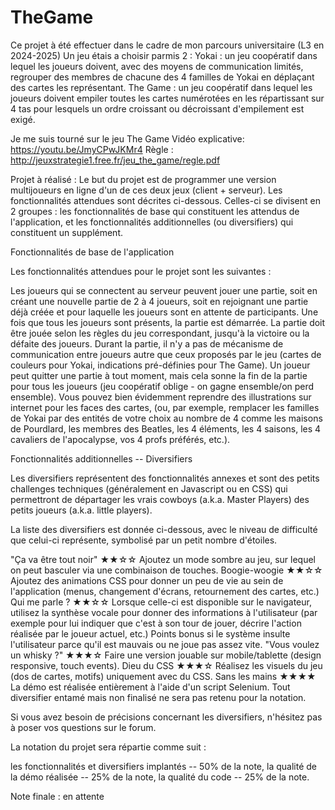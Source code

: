 # TheGame
Ce projet à été effectuer dans le cadre de mon parcours universitaire (L3 en 2024-2025)
Un jeu étais a choisir parmis 2 : 
Yokai : un jeu coopératif dans lequel les joueurs doivent, avec des moyens de communication limités, regrouper des membres de chacune des 4 familles de Yokai en déplaçant des cartes les représentant.
The Game : un jeu coopératif dans lequel les joueurs doivent empiler toutes les cartes numérotées en les répartissant sur 4 tas pour lesquels un ordre croissant ou décroissant d'empilement est exigé.

Je me suis tourné sur le jeu The Game
Vidéo explicative: https://youtu.be/JmyCPwJKMr4 
Règle : http://jeuxstrategie1.free.fr/jeu_the_game/regle.pdf

Projet à réalisé :
Le but du projet est de programmer une version multijoueurs en ligne d'un de ces deux jeux (client + serveur). Les fonctionnalités attendues sont décrites ci-dessous. Celles-ci se divisent en 2 groupes : les fonctionnalités de base qui constituent les attendus de l'application, et les fonctionnalités additionnelles (ou diversifiers) qui constituent un supplément.

Fonctionnalités de base de l'application

Les fonctionnalités attendues pour le projet sont les suivantes :

Les joueurs qui se connectent au serveur peuvent jouer une partie, soit en créant une nouvelle partie de 2 à 4 joueurs, soit en rejoignant une partie déjà créée et pour laquelle les joueurs sont en attente de participants.
Une fois que tous les joueurs sont présents, la partie est démarrée.
La partie doit être jouée selon les règles du jeu correspondant, jusqu'à la victoire ou la défaite des joueurs.
Durant la partie, il n'y a pas de mécanisme de communication entre joueurs autre que ceux proposés par le jeu (cartes de couleurs pour Yokai, indications pré-définies pour The Game).
Un joueur peut quitter une partie à tout moment, mais cela sonne la fin de la partie pour tous les joueurs (jeu coopératif oblige - on gagne ensemble/on perd ensemble).
Vous pouvez bien évidemment reprendre des illustrations sur internet pour les faces des cartes, (ou, par exemple, remplacer les familles de Yokai par des entités de votre choix au nombre de 4 comme les maisons de Pourdlard, les membres des Beatles, les 4 éléments, les 4 saisons, les 4 cavaliers de l'apocalypse, vos 4 profs préférés, etc.).

Fonctionnalités additionnelles -- Diversifiers

Les diversifiers représentent des fonctionnalités annexes et sont des petits challenges techniques (généralement en Javascript ou en CSS) qui permettront de départager les vrais cowboys (a.k.a. Master Players) des petits joueurs (a.k.a. little players).

La liste des diversifiers est donnée ci-dessous, avec le niveau de difficulté que celui-ci représente, symbolisé par un petit nombre d'étoiles.

"Ça va être tout noir" ★★☆☆ 
Ajoutez un mode sombre au jeu, sur lequel on peut basculer via une combinaison de touches.
Boogie-woogie ★★☆☆
Ajoutez des animations CSS pour donner un peu de vie au sein de l'application (menus, changement d'écrans, retournement des cartes, etc.)
Qui me parle ? ★★☆☆ 
Lorsque celle-ci est disponible sur le navigateur, utilisez la synthèse vocale pour donner des informations à l'utilisateur (par exemple pour lui indiquer que c'est à son tour de jouer, décrire l'action réalisée par le joueur actuel, etc.)
Points bonus si le système insulte l'utilisateur parce qu'il est mauvais ou ne joue pas assez vite.
"Vous voulez un whisky ?" ★★★☆
Faire une version jouable sur mobile/tablette (design responsive, touch events).
Dieu du CSS ★★★☆
Réalisez les visuels du jeu (dos de cartes, motifs) uniquement avec du CSS.
Sans les mains ★★★★ 
La démo est réalisée entièrement à l'aide d'un script Selenium.
Tout diversifier entamé mais non finalisé ne sera pas retenu pour la notation.

Si vous avez besoin de précisions concernant les diversifiers, n'hésitez pas à poser vos questions sur le forum.

La notation du projet sera répartie comme suit :

les fonctionnalités et diversifiers implantés -- 50% de la note,
la qualité de la démo réalisée -- 25% de la note,
la qualité du code -- 25% de la note.

Note finale : en attente
